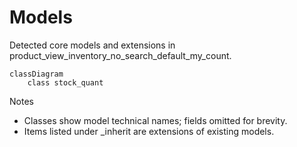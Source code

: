 # Models

Detected core models and extensions in product_view_inventory_no_search_default_my_count.

```mermaid
classDiagram
    class stock_quant
```

Notes
- Classes show model technical names; fields omitted for brevity.
- Items listed under _inherit are extensions of existing models.
